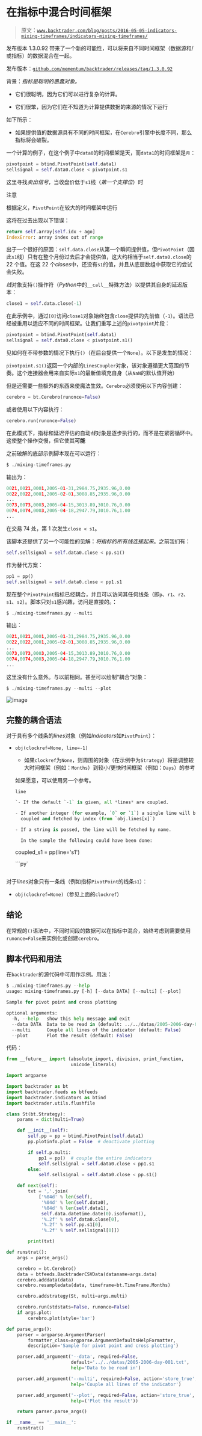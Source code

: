 # 在指标中混合时间框架

> 原文：[`www.backtrader.com/blog/posts/2016-05-05-indicators-mixing-timeframes/indicators-mixing-timeframes/`](https://www.backtrader.com/blog/posts/2016-05-05-indicators-mixing-timeframes/indicators-mixing-timeframes/)

发布版本 1.3.0.92 带来了一个新的可能性，可以将来自不同时间框架（数据源和/或指标）的数据混合在一起。

发布版本：[`github.com/mementum/backtrader/releases/tag/1.3.0.92`](https://github.com/mementum/backtrader/releases/tag/1.3.0.92)

背景：*指标是聪明的愚蠢对象。*

+   它们很聪明，因为它们可以进行复杂的计算。

+   它们很笨，因为它们在不知道为计算提供数据的来源的情况下运行

如下所示：

+   如果提供值的数据源具有不同的时间框架，在`Cerebro`引擎中长度不同，那么指标将会破裂。

一个计算的例子，在这个例子中`data0`的时间框架是天，而`data1`的时间框架是`月`：

```py
pivotpoint = btind.PivotPoint(self.data1)
sellsignal = self.data0.close < pivotpoint.s1
```

这里寻找*卖出信号*，当收盘价低于`s1`线（*第一个支撑位*）时

注意

根据定义，`PivotPoint`在较大的时间框架中运行

这将在过去出现以下错误：

```py
return self.array[self.idx + ago]
IndexError: array index out of range
```

出于一个很好的原因：`self.data.close`从第一个瞬间提供值，但`PivotPoint`（因此`s1`线）只有在整个月份过去后才会提供值，这大约相当于`self.data0.close`的 22 个值。在这 22 个*closes*中，还没有`s1`的值，并且从底层数组中获取它的尝试会失败。

*线*对象支持`()`操作符（*Python*中的`__call__`特殊方法）以提供其自身的延迟版本：

```py
close1 = self.data.close(-1)
```

在此示例中，通过`[0]`访问`close1`对象始终包含`close`提供的先前值（`-1`）。语法已经被重用以适应不同的时间框架。让我们重写上述的`pivotpoint`片段：

```py
pivotpoint = btind.PivotPoint(self.data1)
sellsignal = self.data0.close < pivotpoint.s1()
```

见如何在不带参数的情况下执行`()`（在后台提供一个`None`）。以下是发生的情况：

`pivotpoint.s1()`返回一个内部的`LinesCoupler`对象，该对象遵循更大范围的节奏。这个连接器会用来自实际`s1`的最新值填充自身（从`NaN`的默认值开始）

但是还需要一些额外的东西来使魔法生效。`Cerebro`必须使用以下内容创建：

```py
cerebro = bt.Cerebro(runonce=False)
```

或者使用以下内容执行：

```py
cerebro.run(runonce=False)
```

在此模式下，指标和延迟评估的自动*线*对象是逐步执行的，而不是在紧密循环中。这使整个操作变慢，但它使其**可能**

之前破解的底部示例脚本现在可以运行：

```py
$ ./mixing-timeframes.py
```

输出为：

```py
0021,0021,0001,2005-01-31,2984.75,2935.96,0.00
0022,0022,0001,2005-02-01,3008.85,2935.96,0.00
...
0073,0073,0003,2005-04-15,3013.89,3010.76,0.00
0074,0074,0003,2005-04-18,2947.79,3010.76,1.00
...
```

在交易 74 处，第 1 次发生`close < s1`。

该脚本还提供了另一个可能性的见解：*将指标的所有线连接起来*。之前我们有：

```py
self.sellsignal = self.data0.close < pp.s1()
```

作为替代方案：

```py
pp1 = pp()
self.sellsignal = self.data0.close < pp1.s1
```

现在整个`PivotPoint`指标已经耦合，并且可以访问其任何线条（即`p`、`r1`、`r2`、`s1`、`s2`）。脚本只对`s1`感兴趣，访问是直接的。：

```py
$ ./mixing-timeframes.py --multi
```

输出：

```py
0021,0021,0001,2005-01-31,2984.75,2935.96,0.00
0022,0022,0001,2005-02-01,3008.85,2935.96,0.00
...
0073,0073,0003,2005-04-15,3013.89,3010.76,0.00
0074,0074,0003,2005-04-18,2947.79,3010.76,1.00
...
```

这里没有什么意外。与以前相同。甚至可以绘制“耦合”对象：

```py
$ ./mixing-timeframes.py --multi --plot
```

![image](img/fbf978647cb50e58ae134c47ef031c0a.png)

## 完整的耦合语法

对于具有多个线条的*lines*对象（例如*Indicators*如`PivotPoint`）：

+   `obj(clockref=None, line=-1)`

    +   如果`clockref`为`None`，则周围的对象（在示例中为`Strategy`）将是调整较大时间框架（例如：`Months`）到较小/更快时间框架（例如：`Days`）的参考

    如果愿意，可以使用另一个参考。

    `line`

    ```py
    `- If the default `-1` is given, all *lines* are coupled.

    - If another integer (for example, `0` or `1`) a single line will be
      coupled and fetched by index (from `obj.lines[x]`)

    - If a string is passed, the line will be fetched by name.

      In the sample the following could have been done:

      ```

    coupled_s1 = pp(line='s1')

    ```py` 
    ```

对于*lines*对象只有一条线（例如指标`PivotPoint`的线条`s1`）：

+   `obj(clockref=None)`（参见上面的`clockref`）

## 结论

在常规的`()`语法中，不同时间段的数据可以在指标中混合，始终考虑到需要使用`runonce=False`来实例化或创建`cerebro`。

## 脚本代码和用法

在`backtrader`的源代码中可用作示例。用法：

```py
$ ./mixing-timeframes.py --help
usage: mixing-timeframes.py [-h] [--data DATA] [--multi] [--plot]

Sample for pivot point and cross plotting

optional arguments:
  -h, --help   show this help message and exit
  --data DATA  Data to be read in (default: ../../datas/2005-2006-day-001.txt)
  --multi      Couple all lines of the indicator (default: False)
  --plot       Plot the result (default: False)
```

代码：

```py
from __future__ import (absolute_import, division, print_function,
                        unicode_literals)

import argparse

import backtrader as bt
import backtrader.feeds as btfeeds
import backtrader.indicators as btind
import backtrader.utils.flushfile

class St(bt.Strategy):
    params = dict(multi=True)

    def __init__(self):
        self.pp = pp = btind.PivotPoint(self.data1)
        pp.plotinfo.plot = False  # deactivate plotting

        if self.p.multi:
            pp1 = pp()  # couple the entire indicators
            self.sellsignal = self.data0.close < pp1.s1
        else:
            self.sellsignal = self.data0.close < pp.s1()

    def next(self):
        txt = ','.join(
            ['%04d' % len(self),
             '%04d' % len(self.data0),
             '%04d' % len(self.data1),
             self.data.datetime.date(0).isoformat(),
             '%.2f' % self.data0.close[0],
             '%.2f' % self.pp.s1[0],
             '%.2f' % self.sellsignal[0]])

        print(txt)

def runstrat():
    args = parse_args()

    cerebro = bt.Cerebro()
    data = btfeeds.BacktraderCSVData(dataname=args.data)
    cerebro.adddata(data)
    cerebro.resampledata(data, timeframe=bt.TimeFrame.Months)

    cerebro.addstrategy(St, multi=args.multi)

    cerebro.run(stdstats=False, runonce=False)
    if args.plot:
        cerebro.plot(style='bar')

def parse_args():
    parser = argparse.ArgumentParser(
        formatter_class=argparse.ArgumentDefaultsHelpFormatter,
        description='Sample for pivot point and cross plotting')

    parser.add_argument('--data', required=False,
                        default='../../datas/2005-2006-day-001.txt',
                        help='Data to be read in')

    parser.add_argument('--multi', required=False, action='store_true',
                        help='Couple all lines of the indicator')

    parser.add_argument('--plot', required=False, action='store_true',
                        help=('Plot the result'))

    return parser.parse_args()

if __name__ == '__main__':
    runstrat()
```
